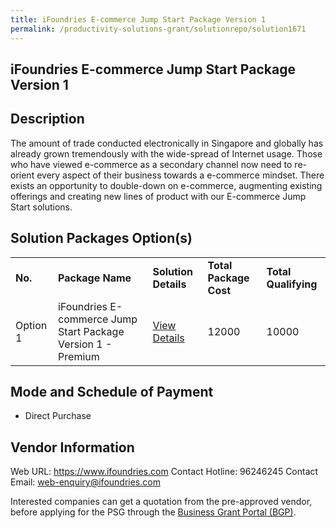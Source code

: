 ```yaml
---
title: iFoundries E-commerce Jump Start Package Version 1
permalink: /productivity-solutions-grant/solutionrepo/solution1671
---
```


## iFoundries E-commerce Jump Start Package Version 1

## Description

The amount of trade conducted electronically in Singapore and globally has already grown tremendously with the wide-spread of Internet usage. Those who have viewed e-commerce as a secondary channel now need to re-orient every aspect of their business towards a e-commerce mindset. There exists an opportunity to double-down on e-commerce, augmenting existing offerings and creating new lines of product with our E-commerce Jump Start solutions.

## Solution Packages Option(s)

<table>
<tr>
<td><b>No.</b></td>
<td><b>Package Name</b></td>
<td><b>Solution Details</b></td>
<td><b>Total Package Cost</b></td>
<td><b>Total Qualifying</b></td>
</tr>
<tr>
<td>Option 1</td>
<td>iFoundries E-commerce Jump Start Package Version 1 - Premium</td>
<td><a href='https://www.gobusiness.gov.sg/images/psg/Desensitised_iFoundries_20200498_Annex_3_Part_2.pdf'>View Details</a></td>
<td>12000</td>
<td>10000</td>
</tr>
</table>

## Mode and Schedule of Payment

 - Direct Purchase

## Vendor Information

 Web URL: https://www.ifoundries.com 
Contact Hotline: 96246245
Contact Email: web-enquiry@ifoundries.com 


Interested companies can get a quotation from the pre-approved vendor, before applying for the PSG through the <a href='https://www.businessgrants.gov.sg/'>Business Grant Portal (BGP)</a>.
<script src="/jquery/resize-tables.js"></script>
